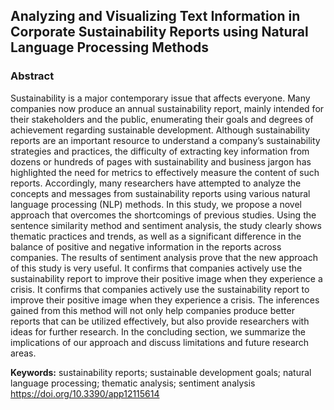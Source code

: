 ## Analyzing and Visualizing Text Information in Corporate Sustainability Reports using Natural Language Processing Methods

### Abstract
Sustainability is a major contemporary issue that affects everyone. Many companies now produce an annual sustainability report, mainly intended for their stakeholders and the public, enumerating their goals and degrees of achievement regarding sustainable development. Although sustainability reports are an important resource to understand a company’s sustainability strategies and practices, the difficulty of extracting key information from dozens or hundreds of pages with sustainability and business jargon has highlighted the need for metrics to effectively measure the content of such reports. Accordingly, many researchers have attempted to analyze the concepts and messages from sustainability reports using various natural language processing (NLP) methods. In this study, we propose a novel approach that overcomes the shortcomings of previous studies. Using the sentence similarity method and sentiment analysis, the study clearly shows thematic practices and trends, as well as a significant difference in the balance of positive and negative information in the reports across companies. The results of sentiment analysis prove that the new approach of this study is very useful. It confirms that companies actively use the sustainability report to improve their positive image when they experience a crisis. It confirms that companies actively use the sustainability report to improve their positive image when they experience a crisis. The inferences gained from this method will not only help companies produce better reports that can be utilized effectively, but also provide researchers with ideas for further research. In the concluding section, we summarize the implications of our approach and discuss limitations and future research areas.

**Keywords:** sustainability reports; sustainable development goals; natural language processing; thematic analysis; sentiment analysis
https://doi.org/10.3390/app12115614
